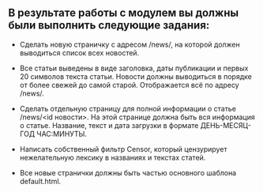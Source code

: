 ## В результате работы с модулем вы должны были выполнить следующие задания:

- Сделать новую страничку с адресом /news/, на которой должен выводиться список всех новостей.
- Все cтатьи выведены в виде заголовка, даты публикации и первых 20 символов текста статьи.
   Новости должны выводиться в порядке от более свежей до самой старой. Отображается всё по адресу /news/.

- Сделать отдельную страницу для полной информации о статье /news/<id новости>. На этой странице должна быть вся информация о статье. Название, текст и дата загрузки в формате ДЕНЬ-МЕСЯЦ-ГОД ЧАС:МИНУТЫ.

- Написать собственный фильтр Censor, который цензурирует нежелательную лексику в названиях и текстах статей.

- Все новые странички должны быть частью основного шаблона default.html.
